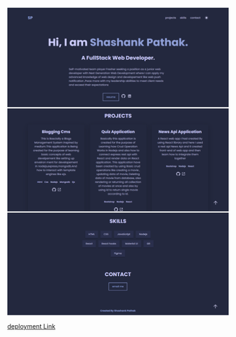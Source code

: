 
![](preview/1.png)
![](preview/2.png)
![](preview/3.png)

[deployment Link](https://shashankpk31.github.io/portfolio/)
